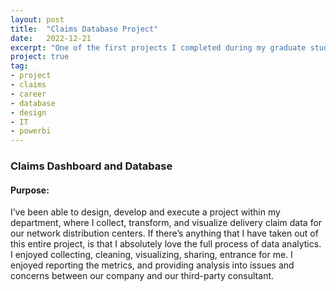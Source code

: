 ```yaml
---
layout: post
title:  "Claims Database Project"
date:   2022-12-21
excerpt: "One of the first projects I completed during my graduate studies"
project: true
tag:
- project
- claims
- career
- database
- design
- IT
- powerbi
---
```


### Claims Dashboard and Database
#### Purpose: 
I’ve been able to design, develop and execute a project within my department, where I collect, transform, and visualize delivery claim data for our network distribution centers.  If there’s anything that I have taken out of this entire project, is that I absolutely love the full process of data analytics. I enjoyed collecting, cleaning, visualizing, sharing, entrance for me. I enjoyed reporting the metrics, and providing analysis into issues and concerns between our company and our third-party consultant.
